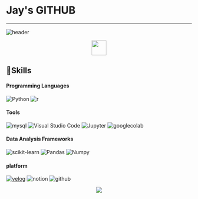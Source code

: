 # Jay's GITHUB 
---
![header](https://capsule-render.vercel.app/api?type=waving&color=c2dfbd&height=140&section=header&text=Nice%20to%20meet%20you&fontSize=40&fontAlignY=33&animation=twinkling)

<div align=center>
<img src="https://media.giphy.com/media/WUlplcMpOCEmTGBtBW/giphy.gif" width="40"> 
</div>


## 💪Skills

#### Programming Languages
![Python](https://img.shields.io/badge/Python-3776AB.svg?&style=for-the-badge&logo=Python&logoColor=white)
![r](https://img.shields.io/badge/r-276DC3.svg?&style=for-the-badge&logo=r&logoColor=white)
#### Tools
![mysql](https://img.shields.io/badge/mysql-4479A1.svg?&style=for-the-badge&logo=mysql&logoColor=white)
![Visual Studio Code](https://img.shields.io/badge/Visual%20Studio%20Code-007ACC.svg?&style=for-the-badge&logo=Visual%20Studio%20Code&logoColor=white)
![Jupyter](https://img.shields.io/badge/Jupyter-F37626.svg?&style=for-the-badge&logo=Jupyter&logoColor=white)
![googlecolab](https://img.shields.io/badge/googlecolab-F9AB00.svg?&style=for-the-badge&logo=googlecolab&logoColor=white)
#### Data Analysis Frameworks
![scikit-learn](https://img.shields.io/badge/scikit-learn-F7931E.svg?&style=for-the-badge&logo=scikit-learn&logoColor=white)
![Pandas](https://img.shields.io/badge/Pandas-F7931E.svg?&style=for-the-badge&logo=Pandas&logoColor=white)
![Numpy](https://img.shields.io/badge/Numpy-013243.svg?&style=for-the-badge&logo=Numpy&logoColor=white)
#### platform
<a href="https://velog.io/@dlwpdl0323">![velog](https://img.shields.io/badge/velog-20C997.svg?&style=for-the-badge&logo=velog&logoColor=white)</a>
![notion](https://img.shields.io/badge/notion-000000.svg?&style=for-the-badge&logo=notion&logoColor=white)
![github](https://img.shields.io/badge/github-150458.svg?&style=for-the-badge&logo=github&logoColor=white)


<p align="center">
  <img src="https://capsule-render.vercel.app/api?type=waving&color=c2dfbd&height=120&animation=fadeIn&section=footer&text=🌳🌳🌳&fontAlign=70">
</p>
